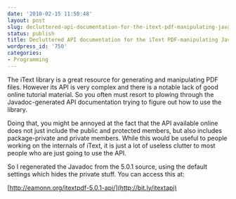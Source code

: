 ```yaml
---
date: '2010-02-15 11:50:48'
layout: post
slug: decluttered-api-documentation-for-the-itext-pdf-manipulating-java-library
status: publish
title: Decluttered API documentation for the iText PDF-manipulating Java library
wordpress_id: '750'
categories:
- Programming
---
```


The iText library is a great resource for generating and manipulating PDF files.  However its API is very complex and there is a notable lack of good online tutorial material.  So you often must resort to plowing through the Javadoc-generated API documentation trying to figure out how to use the library.

Doing that, you might be annoyed at the fact that the API available online does not just include the public and protected members, but also includes package-private and private members.  While this would be useful to people working on the internals of iText, it is just a lot of useless clutter to most people who are just going to use the API.

So I regenerated the Javadoc from the 5.0.1 source, using the default settings which hides the private stuff.  You can access this at:

  [http://eamonn.org/itextpdf-5.0.1-api/](http://bit.ly/itextapi)



